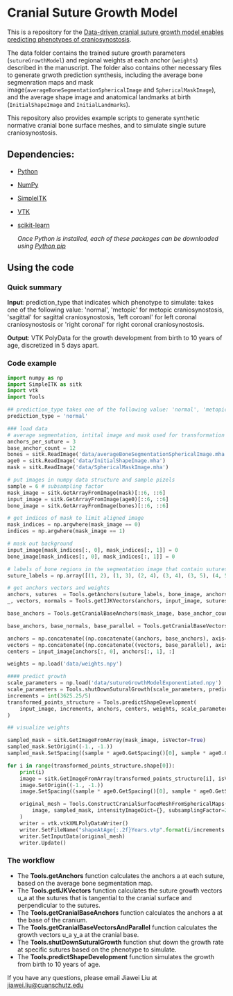 # Cranial Suture Growth Model
This is a repository for the [Data-driven cranial suture growth model enables predicting phenotypes of craniosynostosis](https://www.nature.com/articles/s41598-023-47622-7).

The data folder contains the trained suture growth parameters (``sutureGrowthModel``) and regional weights at each anchor (``weights``) described in the manuscript. The folder also contains other necessary files to generate grwoth prediction synthesis, including the average bone segmenration maps and mask image(``averageBoneSegmentationSphericalImage`` and ``SphericalMaskImage``), and the average shape image and anatomical landmarks at birth (``InitialShapeImage`` and ``InitialLandmarks``).

This repository also provides example scripts to generate synthetic normative cranial bone surface meshes, and to simulate single suture craniosynostosis. 

## Dependencies:
- [Python](python.org)
- [NumPy](https://numpy.org/install/)
- [SimpleITK](https://simpleitk.org/)
- [VTK](https://pypi.org/project/vtk/)
- [scikit-learn](https://scikit-learn.org/stable/)

    *Once Python is installed, each of these packages can be downloaded using [Python pip](https://pip.pypa.io/en/stable/installation/)*


## Using the code

### Quick summary

**Input**: prediction_type that indicates which phenotype to simulate: takes one of the following value: 'normal', 'metopic' for metopic craniosynostosis, 'sagittal' for sagittal craniosynostosis, 'left coroanl' for left coronal craniosynostosis or 'right coronal' for right coronal craniosynostosis.

**Output**: VTK PolyData for the growth development from birth to 10 years of age, discretized in 5 days apart.


### Code example

```python
import numpy as np
import SimpleITK as sitk
import vtk
import Tools

## prediction_type takes one of the following value: 'normal', 'metopic', 'sagittal', 'left coroanl' or 'right coronal'.
prediction_type = 'normal' 

### load data
# average segmentation, intital image and mask used for transformation
anchors_per_suture = 3
base_anchor_count = 12
bones = sitk.ReadImage('data/averageBoneSegmentationSphericalImage.mha')
age0 = sitk.ReadImage('data/InitialShapeImage.mha')
mask = sitk.ReadImage('data/SphericalMaskImage.mha')

# put images in numpy data structure and sample pizels
sample = 6 # subsampling factor
mask_image = sitk.GetArrayFromImage(mask)[::6, ::6]
input_image = sitk.GetArrayFromImage(age0)[::6, ::6]
bone_image = sitk.GetArrayFromImage(bones)[::6, ::6]

# get indices of mask to limit aligned image
mask_indices = np.argwhere(mask_image == 0)
indices = np.argwhere(mask_image == 1)

# mask out background
input_image[mask_indices[:, 0], mask_indices[:, 1]] = 0
bone_image[mask_indices[:, 0], mask_indices[:, 1]] = 0

# labels of bone regions in the segmentation image that contain sutures in the calvaria
suture_labels = np.array([(1, 2), (1, 3), (2, 4), (3, 4), (3, 5), (4, 5), (3, 6), (4, 7)])

# get anchors vectors and weights
anchors, sutures  = Tools.getAnchors(suture_labels, bone_image, anchors_per_suture, extremes=True)
_, vectors, normals = Tools.getIJKVectors(anchors, input_image, sutures, anchors.shape[0], suture_labels.shape[0])

base_anchors = Tools.getCranialBaseAnchors(mask_image, base_anchor_count)

base_anchors, base_normals, base_parallel = Tools.getCranialBaseVectorsAndParallel(anchors, input_image, mask_image, base_anchor_count, anchors_per_suture)

anchors = np.concatenate((np.concatenate((anchors, base_anchors), axis=0), base_anchors), axis = 0)
vectors = np.concatenate((np.concatenate((vectors, base_parallel), axis=0), base_normals), axis = 0)
centers = input_image[anchors[:, 0], anchors[:, 1], :]

weights = np.load('data/weights.npy')

#### predict growth
scale_parameters = np.load('data/sutureGrowthModelExponentiated.npy')
scale_parameters = Tools.shutDownSuturalGrowth(scale_parameters, prediction_type)
increments = int(3625.25/5)
transformed_points_structure = Tools.predictShapeDevelopment(
    input_image, increments, anchors, centers, weights, scale_parameters, vectors, base_anchor_count
)

## visualize weights

sampled_mask = sitk.GetImageFromArray(mask_image, isVector=True)
sampled_mask.SetOrigin((-1., -1.))
sampled_mask.SetSpacing((sample * age0.GetSpacing()[0], sample * age0.GetSpacing()[0]))

for i in range(transformed_points_structure.shape[0]):
    print(i)
    image = sitk.GetImageFromArray(transformed_points_structure[i], isVector=True)
    image.SetOrigin((-1., -1.))
    image.SetSpacing((sample * age0.GetSpacing()[0], sample * age0.GetSpacing()[0]))

    original_mesh = Tools.ConstructCranialSurfaceMeshFromSphericalMaps(
        image, sampled_mask, intensityImageDict={}, subsamplingFactor=2 / sample, verbose=False
    )
    writer = vtk.vtkXMLPolyDataWriter()
    writer.SetFileName("shapeAtAge{:.2f}Years.vtp".format(i/increments * 10))
    writer.SetInputData(original_mesh)
    writer.Update()
```

### The workflow

- The **Tools.getAnchors** function calculates the anchors a at each suture, based on the average bone segmentation map.
- The **Tools.getIJKVectors** function calculates the suture growth vectors u_a at the sutures that is tangential to the cranial surface and perpendicular to the sutures.
- The **Tools.getCranialBaseAnchors** function calculates the anchors a at the base of the cranium.
- The **Tools.getCranialBaseVectorsAndParallel** function calculates the growth vectors u_a y_a at the cranial base.
- The **Tools.shutDownSuturalGrowth** function shut down the growth rate at specific sutures based on the phenotype to simulate.
- The **Tools.predictShapeDevelopment** function simulates the growth from birth to 10 years of age.

If you have any questions, please email Jiawei Liu at jiawei.liu@cuanschutz.edu
